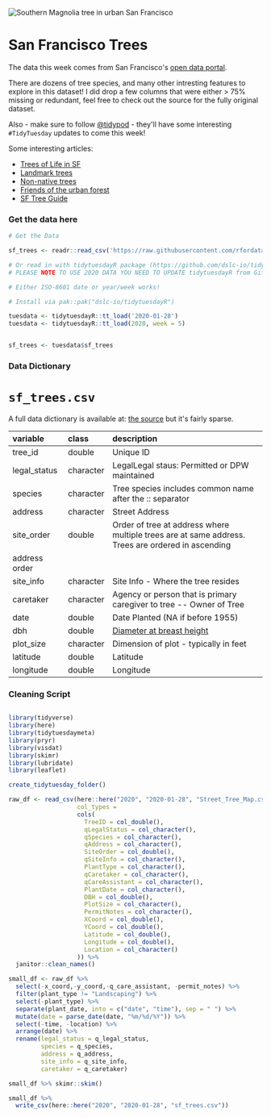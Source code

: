 ![Southern Magnolia tree in urban San Francisco](https://www.fuf.net/wp-content/uploads/2012/10/A.Mag-grand-treeAdam.jpg)

# San Francisco Trees

The data this week comes from San Francisco's [open data portal](https://data.sfgov.org/City-Infrastructure/Street-Tree-List/tkzw-k3nq).

There are dozens of tree species, and many other intresting features to explore in this dataset! I did drop a few columns that were either > 75% missing or redundant, feel free to check out the source for the fully original dataset.

Also - make sure to follow [@tidypod](https://twitter.com/tidypod) - they'll have some interesting `#TidyTuesday` updates to come this week!

Some interesting articles:
- [Trees of Life in SF](https://www.sfweekly.com/news/feature/trees-of-life/)
- [Landmark trees](http://www.sftrees.com/new-page-1)
- [Non-native trees](https://medium.com/@tharkibo/none-of-these-trees-belong-in-san-francisco-and-neither-do-you-and-thats-ok-377ce44d7198)
- [Friends of the urban forest](https://www.fuf.net/resources-reference/urban-tree-species-directory/)
- [SF Tree Guide](https://sfenvironment.org/sites/default/files/fliers/files/sf_tree_guide.pdf)

### Get the data here

```r
# Get the Data

sf_trees <- readr::read_csv('https://raw.githubusercontent.com/rfordatascience/tidytuesday/main/data/2020/2020-01-28/sf_trees.csv')

# Or read in with tidytuesdayR package (https://github.com/dslc-io/tidytuesdayR)
# PLEASE NOTE TO USE 2020 DATA YOU NEED TO UPDATE tidytuesdayR from GitHub

# Either ISO-8601 date or year/week works!

# Install via pak::pak("dslc-io/tidytuesdayR")

tuesdata <- tidytuesdayR::tt_load('2020-01-28') 
tuesdata <- tidytuesdayR::tt_load(2020, week = 5)


sf_trees <- tuesdata$sf_trees
```
### Data Dictionary

# `sf_trees.csv`

A full data dictionary is available at: [the source](https://data.sfgov.org/City-Infrastructure/Street-Tree-List/tkzw-k3nq) but it's fairly sparse.

|variable     |class     |description |
|:------------|:---------|:-----------|
|tree_id      |double    | Unique ID |
|legal_status |character | LegalLegal staus: Permitted or DPW maintained |
|species      |character | Tree species includes common name after the :: separator |
|address      |character | Street Address |
|site_order   |double    | Order of tree at address where multiple trees are at same address. Trees are ordered in ascending
address order |
|site_info    |character | Site Info - Where the tree resides |
|caretaker    |character | Agency or person that is primary caregiver to tree -- Owner of Tree |
|date         |double    | Date Planted (NA if before 1955)|
|dbh          |double    | [Diameter at breast height](https://en.wikipedia.org/wiki/Diameter_at_breast_height) |
|plot_size    |character | Dimension of plot - typically in feet |
|latitude     |double    | Latitude |
|longitude    |double    | Longitude |

### Cleaning Script

```r

library(tidyverse)
library(here)
library(tidytuesdaymeta)
library(pryr)
library(visdat)
library(skimr)
library(lubridate)
library(leaflet)

create_tidytuesday_folder()

raw_df <- read_csv(here::here("2020", "2020-01-28", "Street_Tree_Map.csv"),
                   col_types = 
                   cols(
                     TreeID = col_double(),
                     qLegalStatus = col_character(),
                     qSpecies = col_character(),
                     qAddress = col_character(),
                     SiteOrder = col_double(),
                     qSiteInfo = col_character(),
                     PlantType = col_character(),
                     qCaretaker = col_character(),
                     qCareAssistant = col_character(),
                     PlantDate = col_character(),
                     DBH = col_double(),
                     PlotSize = col_character(),
                     PermitNotes = col_character(),
                     XCoord = col_double(),
                     YCoord = col_double(),
                     Latitude = col_double(),
                     Longitude = col_double(),
                     Location = col_character()
                   )) %>% 
  janitor::clean_names()

small_df <- raw_df %>% 
  select(-x_coord,-y_coord,-q_care_assistant, -permit_notes) %>% 
  filter(plant_type != "Landscaping") %>% 
  select(-plant_type) %>% 
  separate(plant_date, into = c("date", "time"), sep = " ") %>% 
  mutate(date = parse_date(date, "%m/%d/%Y")) %>% 
  select(-time, -location) %>% 
  arrange(date) %>% 
  rename(legal_status = q_legal_status,
         species = q_species,
         address = q_address,
         site_info = q_site_info,
         caretaker = q_caretaker)

small_df %>% skimr::skim()

small_df %>% 
  write_csv(here::here("2020", "2020-01-28", "sf_trees.csv"))
```
